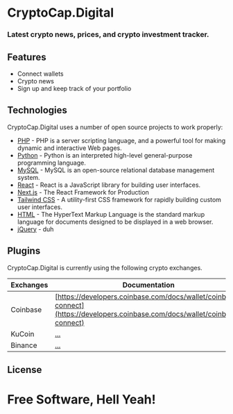 # CryptoCap.Digital
### Latest crypto news, prices, and crypto investment tracker.

## Features

- Connect wallets
- Crypto news
- Sign up and keep track of your portfolio


## Technologies

CryptoCap.Digital uses a number of open source projects to work properly:
- [PHP](https://www.php.net/) - PHP is a server scripting language, and a powerful tool for making dynamic and interactive Web pages.
- [Python](https://www.python.org/) - Python is an interpreted high-level general-purpose programming language.
- [MySQL](https://www.mysql.com/) - MySQL is an open-source relational database management system.
- [React](https://reactjs.org/) - React is a JavaScript library for building user interfaces.
- [Next.js](https://nextjs.org/) - The React Framework for Production
- [Tailwind CSS](https://github.com/tailwindlabs/tailwindcss) - A utility-first CSS framework for rapidly building custom user interfaces.
- [HTML](https://html.spec.whatwg.org/) - The HyperText Markup Language is the standard markup language for documents designed to be displayed in a web browser.
- [jQuery](https://github.com/jquery/jquery) - duh

## Plugins

CryptoCap.Digital is currently using the following crypto exchanges.

| Exchanges | Documentation |
| ------ | ------ |
| Coinbase | [https://developers.coinbase.com/docs/wallet/coinbase-connect](https://developers.coinbase.com/docs/wallet/coinbase-connect) |
| KuCoin | [...]() |
| Binance | [...]() |

## License


**Free Software, Hell Yeah!**
=======
